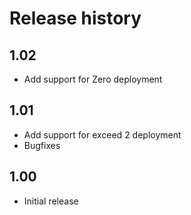 # Release history
## 1.02
* Add support for Zero deployment

## 1.01
* Add support for exceed 2 deployment
* Bugfixes

## 1.00
* Initial release